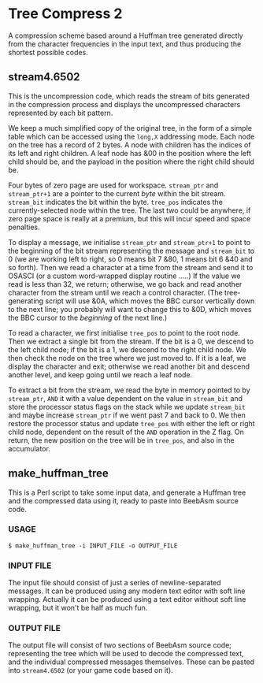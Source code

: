 # Tree Compress 2

A compression scheme based around a Huffman tree generated directly from the character frequencies in the input text, and thus producing the shortest
possible codes.

## stream4.6502

This is the uncompression code, which reads the stream of bits generated in the compression process and displays the uncompressed characters represented by each bit pattern.

We keep a much simplified copy of the original tree, in the form of a simple table which can be accessed using the `long,X` addressing mode.  Each node on the tree has a record of 2 bytes.  A node with children has the indices of its left and right children.  A leaf node has &00 in the position where the left child should be, and the payload in the position where the right child should be.

Four bytes of zero page are used for workspace.  `stream_ptr` and `stream_ptr+1` are a pointer to the current _byte_ within the bit stream.  `stream_bit` indicates the bit within the byte.  `tree_pos` indicates the currently-selected node within the tree.  The last two could be anywhere, if zero page space is really at a premium, but this will incur speed and space penalties.

To display a message, we initialise `stream_ptr` and `stream_ptr+1` to point to the beginning of the bit stream representing the message and `stream_bit` to 0  (we are working left to right, so 0 means bit 7 &80, 1 means bit 6 &40 and so forth).  Then we read a character at a time from the stream and send it to OSASCI  (or a custom word-wrapped display routine .....)  If the value we read is less than 32, we return; otherwise, we go back and read another character from the stream until we reach a control character.  (The tree-generating script will use &0A, which moves the BBC cursor vertically down to the next line; you probably will want to change this to &0D, which moves the BBC cursor to the _beginning_ of the next line.)

To read a character, we first initialise `tree_pos` to point to the root node.  Then we extract a single bit from the stream.  If the bit is a 0, we descend to the left child node; if the bit is a 1, we descend to the right child node.  We then check the node on the tree where we just moved to.  If it is a leaf, we display the character and exit; otherwise we read another bit and descend another level, and keep going until we reach a leaf node.

To extract a bit from the stream, we read the byte in memory pointed to by `stream_ptr`, `AND` it with a value dependent on the value in `stream_bit` and store the processor status flags on the stack while we update `stream_bit` and maybe increase `stream_ptr` if we went past 7 and back to 0.  We then restore the processor status and update `tree_pos` with either the left or right child node, dependent on the result of the `AND` operation in the Z flag.  On return, the new position on the tree will be in `tree_pos`, and also in the accumulator.

## make_huffman_tree

This is a Perl script to take some input data, and generate a Huffman tree and the compressed data using it, ready to paste into BeebAsm source code.

### USAGE

```
$ make_huffman_tree -i INPUT_FILE -o OUTPUT_FILE
```

### INPUT FILE

The input file should consist of just a series of newline-separated messages.  It can be produced using any modern text editor with soft line wrapping.  Actually it can be produced using a text editor without soft line wrapping, but it won't be half as much fun.

### OUTPUT FILE

The output file will consist of two sections of BeebAsm source code; representing the tree which will be used to decode the compressed text, and the individual compressed messages themselves.  These can be pasted into `stream4.6502` (or your game code based on it).
